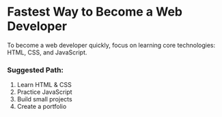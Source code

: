 
# Fastest Way to Become a Web Developer
To become a web developer quickly, focus on learning core technologies: HTML, CSS, and JavaScript.

### Suggested Path:
1. Learn HTML & CSS
2. Practice JavaScript
3. Build small projects
4. Create a portfolio
